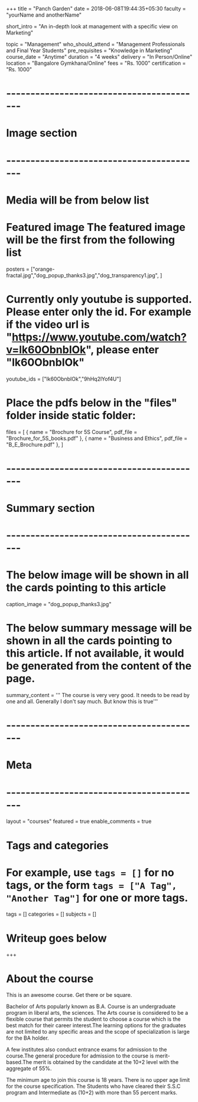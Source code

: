 +++
title = "Panch Garden"
date = 2018-06-08T19:44:35+05:30
faculty = "yourName and anotherName"

short_intro = "An in-depth look at management with a specific view on Marketing"


topic = "Management"
who_should_attend = "Management Professionals and Final Year Students"
pre_requisites = "Knowledge in Marketing"
course_date = "Anytime"
duration = "4 weeks"
delivery = "In Person/Online"
location = "Bangalore Gymkhana/Online"
fees = "Rs. 1000"
certification = "Rs. 1000"

# -----------------------------------------
# Image section
# -----------------------------------------

# Media will be from below list
# Featured image The featured image will be the first from the following list
posters = ["orange-fractal.jpg","dog_popup_thanks3.jpg","dog_transparency1.jpg", ]

# Currently only youtube is supported. Please enter only the id. For example if the video url is "https://www.youtube.com/watch?v=lk60ObnbIOk", please enter "lk60ObnbIOk"
youtube_ids = ["lk60ObnbIOk","9hHq2lYof4U"]

# Place the pdfs below in the "files" folder inside static folder:
files = [
    { name = "Brochure for 5S Course", pdf_file = "Brochure_for_5S_books.pdf" },
    { name = "Business and Ethics", pdf_file = "B_E_Brochure.pdf" },
]
# -----------------------------------------
# Summary section
# -----------------------------------------

# The below image will be shown in all the cards pointing to this article
caption_image = "dog_popup_thanks3.jpg"
# The below summary message will be shown in all the cards pointing to this article. If not available, it would be generated from the content of the page.
summary_content = '''
The course is very very good. It needs to be read by one and all.
Generally I don't say much. But know this is true'''


# -----------------------------------------
# Meta
# -----------------------------------------

layout = "courses"
featured = true
enable_comments = true

# Tags and categories
# For example, use `tags = []` for no tags, or the form `tags = ["A Tag", "Another Tag"]` for one or more tags.
tags = []
categories = []
subjects = []

# Writeup goes below
+++
# About the course

This is an awesome course. Get there or be square.

Bachelor of Arts popularly known as B.A. Course is an undergraduate program in liberal arts, the sciences. The Arts course is considered to be a flexible course that permits the student to choose a course which is the best match for their career interest.The learning options for the graduates are not limited to any specific areas and the scope of specialization is large for the BA holder.

A few institutes also conduct entrance exams for admission to the course.The general procedure for admission to the course is merit- based.The merit is obtained by the candidate at the 10+2 level with the aggregate of 55%.

The minimum age to join this course is 18 years. There is no upper age limit for the course specification. The Students who have cleared their S.S.C program and Intermediate as  (10+2) with more than 55 percent marks.



